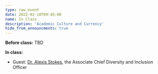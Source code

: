```yaml
---
type: raw_event
date: 2022-02-10T09:45:00
name: In Class
description: 'Academic Culture and Currency'
hide_from_announcments: true
---
```


**Before class:** TBD

**In class:**
* Guest: [Dr. Alexis Stokes](https://edib.harvard.edu/people), the Associate Chief Diversity and Inclusion Officer
